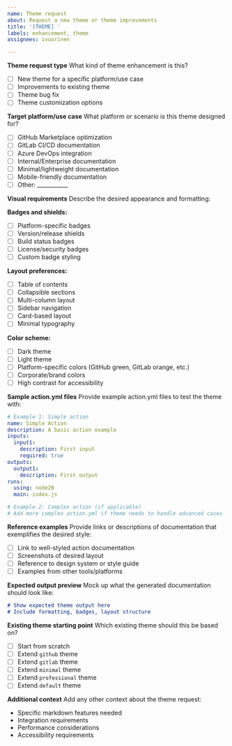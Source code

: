 ```yaml
---
name: Theme request
about: Request a new theme or theme improvements
title: '[THEME] '
labels: enhancement, theme
assignees: ivuorinen

---
```


**Theme request type**
What kind of theme enhancement is this?

- [ ] New theme for a specific platform/use case
- [ ] Improvements to existing theme
- [ ] Theme bug fix
- [ ] Theme customization options

**Target platform/use case**
What platform or scenario is this theme designed for?

- [ ] GitHub Marketplace optimization
- [ ] GitLab CI/CD documentation
- [ ] Azure DevOps integration
- [ ] Internal/Enterprise documentation
- [ ] Minimal/lightweight documentation
- [ ] Mobile-friendly documentation
- [ ] Other: ___________

**Visual requirements**
Describe the desired appearance and formatting:

**Badges and shields:**

- [ ] Platform-specific badges
- [ ] Version/release shields
- [ ] Build status badges
- [ ] License/security badges
- [ ] Custom badge styling

**Layout preferences:**

- [ ] Table of contents
- [ ] Collapsible sections
- [ ] Multi-column layout
- [ ] Sidebar navigation
- [ ] Card-based layout
- [ ] Minimal typography

**Color scheme:**

- [ ] Dark theme
- [ ] Light theme
- [ ] Platform-specific colors (GitHub green, GitLab orange, etc.)
- [ ] Corporate/brand colors
- [ ] High contrast for accessibility

**Sample action.yml files**
Provide example action.yml files to test the theme with:

```yaml
# Example 1: Simple action
name: Simple Action
description: A basic action example
inputs:
  input1:
    description: First input
    required: true
outputs:
  output1:
    description: First output
runs:
  using: node20
  main: index.js
```

```yaml
# Example 2: Complex action (if applicable)
# Add more complex action.yml if theme needs to handle advanced cases
```

**Reference examples**
Provide links or descriptions of documentation that exemplifies the desired style:

- [ ] Link to well-styled action documentation
- [ ] Screenshots of desired layout
- [ ] Reference to design system or style guide
- [ ] Examples from other tools/platforms

**Expected output preview**
Mock up what the generated documentation should look like:

```markdown
# Show expected theme output here
# Include formatting, badges, layout structure
```

**Existing theme starting point**
Which existing theme should this be based on?

- [ ] Start from scratch
- [ ] Extend `github` theme
- [ ] Extend `gitlab` theme
- [ ] Extend `minimal` theme
- [ ] Extend `professional` theme
- [ ] Extend `default` theme

**Additional context**
Add any other context about the theme request:

- Specific markdown features needed
- Integration requirements
- Performance considerations
- Accessibility requirements
